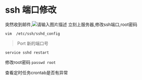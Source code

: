 # ssh 端口修改

突然收到邮件,![请输入图片描述][1]
立刻上服务器,修改ssh端口,root密码

`vim  /etc/ssh/sshd_config`  
> Port 新的端口号  

`service sshd restart`

修改root密码
`passwd root`

查看定时任务crontab是否有异常

  [1]: http://img.justwkj.com/20190529091851.png
